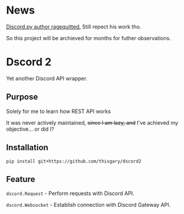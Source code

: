 # News

[Discord.py author ragequitted.](https://gist.github.com/Rapptz/4a2f62751b9600a31a0d3c78100287f1) Still repect his work tho.

So this project will be archieved for months for futher observations.

# Dscord 2

Yet another Discord API wrapper.

## Purpose

Solely for me to learn how REST API works

It was never actively maintained, ~~since I am lazy, and~~ 
I've achieved my objective... or did I?

## Installation

    pip install git+https://github.com/thisgary/dscord2

## Feature

`dscord.Request` - Perform requests with Discord API.

`dscord.Websocket` - Establish connection with Discord Gateway API.
